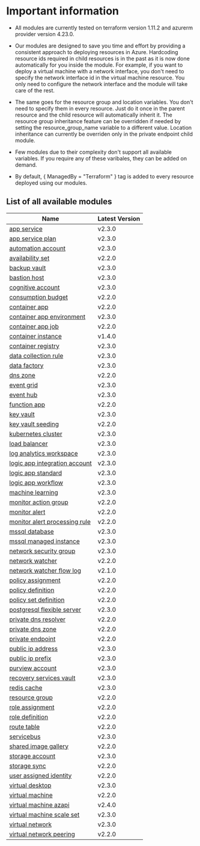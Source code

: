 # Important information
* All modules are currently tested on terraform version 1.11.2 and azurerm provider version 4.23.0.

* Our modules are designed to save you time and effort by providing a consistent approach to deploying resources in Azure. Hardcoding resource ids required in child resources is in the past as it is now done automatically for you inside the module. For example, if you want to deploy a virtual machine with a network interface, you don't need to specify the network interface id in the virtual machine resource. You only need to configure the network interface and the module will take care of the rest.

* The same goes for the resource group and location variables. You don't need to specify them in every resource. Just do it once in the parent resource and the child resource will automatically inherit it. The resource group inheritance feature can be overridden if needed by setting the resource_group_name variable to a different value. Location inheritance can currently be overriden only in the private endpoint child module.

* Few modules due to their complexity don't support all available variables. If you require any of these varibales, they can be added on demand.

* By default, { ManagedBy = "Terraform" } tag is added to every resource deployed using our modules.

## List of all available modules


| Name | Latest Version |
| ---- | -------------- |
| [app service](./app-service/README.md) | v2.3.0 |
| [app service plan](./app-service-plan/README.md) | v2.3.0 |
| [automation account](./automation-account/README.md) | v2.3.0 |
| [availability set](./availability-set/README.md) | v2.2.0 |
| [backup vault](./backup-vault/README.md) | v2.3.0 |
| [bastion host](./bastion-host/README.md) | v2.3.0 |
| [cognitive account](./cognitive-account/README.md) | v2.3.0 |
| [consumption budget](./consumption-budget/README.md) | v2.2.0 |
| [container app](./container-app/README.md) | v2.2.0 |
| [container app environment](./container-app-environment/README.md) | v2.3.0 |
| [container app job](./container-app-job/README.md) | v2.2.0 |
| [container instance](./container-instance/README.md) | v1.4.0 |
| [container registry](./container-registry/README.md) | v2.3.0 |
| [data collection rule](./data-collection-rule/README.md) | v2.3.0 |
| [data factory](./data-factory/README.md) | v2.3.0 |
| [dns zone](./dns-zone/README.md) | v2.2.0 |
| [event grid](./event-grid/README.md) | v2.3.0 |
| [event hub](./event-hub/README.md) | v2.3.0 |
| [function app](./function-app/README.md) | v2.2.0 |
| [key vault](./key-vault/README.md) | v2.3.0 |
| [key vault seeding](./key-vault-seeding/README.md) | v2.2.0 |
| [kubernetes cluster](./kubernetes-cluster/README.md) | v2.3.0 |
| [load balancer](./load-balancer/README.md) | v2.3.0 |
| [log analytics workspace](./log-analytics-workspace/README.md) | v2.3.0 |
| [logic app integration account](./logic-app-integration-account/README.md) | v2.3.0 |
| [logic app standard](./logic-app-standard/README.md) | v2.3.0 |
| [logic app workflow](./logic-app-workflow/README.md) | v2.3.0 |
| [machine learning](./machine-learning/README.md) | v2.3.0 |
| [monitor action group](./monitor-action-group/README.md) | v2.2.0 |
| [monitor alert](./monitor-alert/README.md) | v2.2.0 |
| [monitor alert processing rule](./monitor-alert-processing-rule/README.md) | v2.2.0 |
| [mssql database](./mssql-database/README.md) | v2.3.0 |
| [mssql managed instance](./mssql-managed-instance/README.md) | v2.3.0 |
| [network security group](./network-security-group/README.md) | v2.3.0 |
| [network watcher](./network-watcher/README.md) | v2.2.0 |
| [network watcher flow log](./network-watcher-flow-log/README.md) | v2.1.0 |
| [policy assignment](./policy-assignment/README.md) | v2.2.0 |
| [policy definition](./policy-definition/README.md) | v2.2.0 |
| [policy set definition](./policy-set-definition/README.md) | v2.2.0 |
| [postgresql flexible server](./postgresql-flexible-server/README.md) | v2.3.0 |
| [private dns resolver](./private-dns-resolver/README.md) | v2.2.0 |
| [private dns zone](./private-dns-zone/README.md) | v2.2.0 |
| [private endpoint](./private-endpoint/README.md) | v2.2.0 |
| [public ip address](./public-ip-address/README.md) | v2.3.0 |
| [public ip prefix](./public-ip-prefix/README.md) | v2.3.0 |
| [purview account](./purview-account/README.md) | v2.3.0 |
| [recovery services vault](./recovery-services-vault/README.md) | v2.3.0 |
| [redis cache](./redis-cache/README.md) | v2.3.0 |
| [resource group](./resource-group/README.md) | v2.2.0 |
| [role assignment](./role-assignment/README.md) | v2.2.0 |
| [role definition](./role-definition/README.md) | v2.2.0 |
| [route table](./route-table/README.md) | v2.2.0 |
| [servicebus](./servicebus/README.md) | v2.3.0 |
| [shared image gallery](./shared-image-gallery/README.md) | v2.2.0 |
| [storage account](./storage-account/README.md) | v2.3.0 |
| [storage sync](./storage-sync/README.md) | v2.2.0 |
| [user assigned identity](./user-assigned-identity/README.md) | v2.2.0 |
| [virtual desktop](./virtual-desktop/README.md) | v2.3.0 |
| [virtual machine](./virtual-machine/README.md) | v2.2.0 |
| [virtual machine azapi](./virtual-machine-azapi/README.md) | v2.4.0 |
| [virtual machine scale set](./virtual-machine-scale-set/README.md) | v2.3.0 |
| [virtual network](./virtual-network/README.md) | v2.3.0 |
| [virtual network peering](./virtual-network-peering/README.md) | v2.2.0 |
